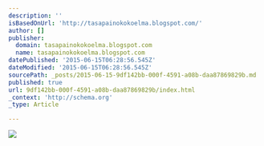 ```yaml
---
description: ''
isBasedOnUrl: 'http://tasapainokokoelma.blogspot.com/'
author: []
publisher:
  domain: tasapainokokoelma.blogspot.com
  name: tasapainokokoelma.blogspot.com
datePublished: '2015-06-15T06:28:56.545Z'
dateModified: '2015-06-15T06:28:56.545Z'
sourcePath: _posts/2015-06-15-9df142bb-000f-4591-a08b-daa87869829b.md
published: true
url: 9df142bb-000f-4591-a08b-daa87869829b/index.html
_context: 'http://schema.org'
_type: Article

---
```

![](http://3.bp.blogspot.com/-bWMXWVGuta0/U2ORNRglNxI/AAAAAAAAAsQ/6_LZ3Zfimnw/s1600/IMG_2238.JPG)